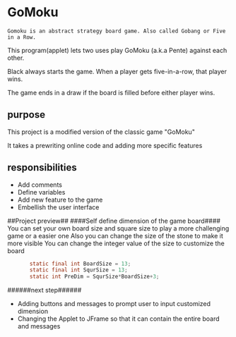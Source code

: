 # GoMoku
    Gomoku is an abstract strategy board game. Also called Gobang or Five in a Row.
    
This program(applet) lets two uses play GoMoku (a.k.a Pente) against each other.  

Black always starts the game.  When a player gets five-in-a-row, that player wins.  

The game ends in a draw if the board is filled before either player wins.
## purpose ##
This project is a modified version of the classic game "GoMoku"

It takes a prewriting online code and adding more specific features
## responsibilities ##
* Add comments
* Define variables 
* Add new feature to the game
* Embellish the user interface

##Project preview##
####Self define dimension of the game board####
    You can set your own board size and square size to play a more challenging game or a easier one
    Also you can change the size of the stone to make it more visible 
You can change the integer value of the size to customize the board
```Java
	   static final int BoardSize = 13;
	   static final int SqurSize = 13;
	   static int PreDim = SqurSize*BoardSize+3;
```   
######next step######
- Adding buttons and messages to prompt user to input customized dimension
- Changing the Applet to JFrame so that it can contain the entire board and messages 
